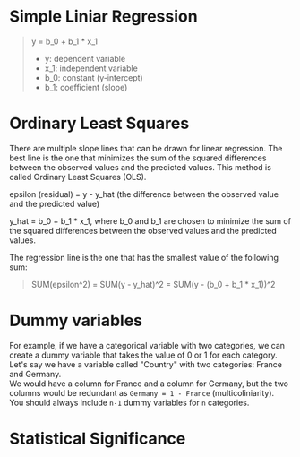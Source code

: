 # Simple Liniar Regression
> y = b_0 + b_1 * x_1
> * y: dependent variable
> * x_1: independent variable
> * b_0: constant (y-intercept)
> * b_1: coefficient (slope)

# Ordinary Least Squares
There are multiple slope lines that can be drawn for linear regression.
The best line is the one that minimizes the sum of the squared differences between the observed values and the predicted values.
This method is called Ordinary Least Squares (OLS).

epsilon (residual) = y - y_hat (the difference between the observed value and the predicted value)

y_hat = b_0 + b_1 * x_1, where b_0 and b_1 are chosen to minimize the sum of the squared differences between the observed values and the predicted values.

The regression line is the one that has the smallest value of the following sum:
> SUM(epsilon^2) = SUM(y - y_hat)^2 = SUM(y - (b_0 + b_1 * x_1))^2

# Dummy variables
For example, if we have a categorical variable with two categories, we can create a dummy variable that takes the value of 0 or 1 for each category.\
Let's say we have a variable called "Country" with two categories: France and Germany.\
We would have a column for France and a column for Germany, but the two columns would be redundant as `Germany = 1 - France` (multicoliniarity). \
You should always include `n-1` dummy variables for `n` categories.

# Statistical Significance